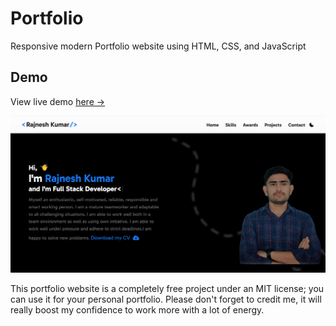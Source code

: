# Portfolio
Responsive modern Portfolio website using HTML, CSS, and JavaScript

## Demo 
View live demo [here →](https://github.com/Rajneshkumar11/my_portfolio)

![portfolio](Rajnesh.png)

This portfolio website is a completely free project under an MIT license; you can use it for your personal portfolio. Please don't forget to credit me, it will really boost my confidence to work more with a lot of energy.
